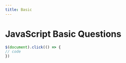 ```yaml
---
title: Basic
---
```


# JavaScript Basic Questions


```javascript
$(document).click(() => {
// code 
})

```